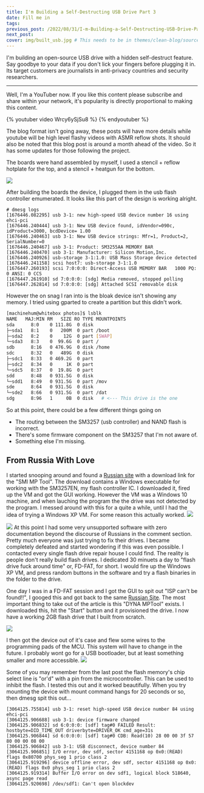 ```yaml
---
title: I'm Building a Self-Destructing USB Drive Part 3
date: Fill me in
tags:
previous_post: /2022/08/31/I-m-Building-a-Self-Destructing-USB-Drive-Part-2/
next_post:
cover: img/built_usb.jpg # This needs to be in themes/clean-blog/source/img
---
```


I'm building an open-source USB drive with a hidden self-destruct feature. Say goodbye to your data if you don't lick your fingers before plugging it in. Its target customers are journalists in anti-privacy countries and security researchers.

---

Well, I'm a YouTuber now. If you like this content please subscribe and share within your network, it's popularity is directly proportional to making this content.

{% youtuber video Wrcy6ySjSu8 %}
{% endyoutuber %}

The blog format isn't going away, these posts will have more details while youtube will be high level flashy videos with ASMR reflow shots. It should also be noted that this blog post is around a month ahead of the video. So it has some updates for those following the project.

The boards were hand assembled by myself, I used a stencil + reflow hotplate for the top, and a stencil + heatgun for the bottom.

![](/img/usb-device.png)

After building the boards the device, I plugged them in the usb flash controller emumerated. It looks like this part of the design is working alright.

```
# dmesg logs
[1676446.082295] usb 3-1: new high-speed USB device number 16 using ehci-pci
[1676446.240444] usb 3-1: New USB device found, idVendor=090c, idProduct=3000, bcdDevice= 1.00
[1676446.240463] usb 3-1: New USB device strings: Mfr=1, Product=2, SerialNumber=0
[1676446.240467] usb 3-1: Product: SM3255AA MEMORY BAR
[1676446.240470] usb 3-1: Manufacturer: Silicon Motion,Inc.
[1676446.240926] usb-storage 3-1:1.0: USB Mass Storage device detected
[1676446.241158] scsi host7: usb-storage 3-1:1.0
[1676447.260193] scsi 7:0:0:0: Direct-Access USB MEMORY BAR   1000 PQ: 0 ANSI: 0 CCS
[1676447.261910] sd 7:0:0:0: [sdg] Media removed, stopped polling
[1676447.262814] sd 7:0:0:0: [sdg] Attached SCSI removable disk
```

However the on snag I ran into is the bloak device isn't showing any memory. I tried using gparted to create a partition but this didn't work.

``` bash
[machinehum@whitebox photos]$ lsblk
NAME   MAJ:MIN RM   SIZE RO TYPE MOUNTPOINTS
sda      8:0    0 111.8G  0 disk
├─sda1   8:1    0   200M  0 part /boot
├─sda2   8:2    0    12G  0 part [SWAP]
└─sda3   8:3    0  99.6G  0 part /
sdb      8:16   0 476.9G  0 disk /home
sdc      8:32   0   489G  0 disk
├─sdc1   8:33   0 469.2G  0 part
├─sdc2   8:34   0     1K  0 part
└─sdc5   8:37   0  19.8G  0 part
sdd      8:48   0 931.5G  0 disk
└─sdd1   8:49   0 931.5G  0 part /mov
sde      8:64   0 931.5G  0 disk
└─sde2   8:66   0 931.5G  0 part /dat
sdg      8:96   1     0B  0 disk   # <--- This drive is the one
```

So at this point, there could be a few different things going on

  * The routing between the SM3257 (usb controller) and NAND flash is incorrect.
  * There's some firmware component on the SM3257 that I'm not aware of.
  * Something else I'm missing.

## From Russia With Love
I started snooping around and found a [Russian site](https://flashboot.ru/files/file/454/) with a download link for the "SMI MP Tool". The download contains a Windows executable for working with the SM3257EN, my flash controller IC. I downloaded it, fired up the VM and got the GUI working. However the VM was a Windows 10 machine, and when lauching the program the the drive was not detected by the program. I messed around with this for a quite a while, until I had the idea of trying a Windows XP VM. For some reason this actually worked.
![](/img/usb_winxp.png)

![](/img/usb_winxp-3.png)
At this point I had some very unsupported software with zero documentation beyond the discourse of Russians in the comment section. Pretty much everyone was just trying to fix their drives. I became completely defeated and started wondering if this was even possible. I contacted every single flash drive repair house I could find. The reality is people don't really build flash drives. I dedicated 30 minuets a day to "flash drive fuck around time" or, FD-FAT, for short. I would fire up the Windows XP VM, and press random buttons in the software and try a flash binaries in the folder to the drive.

One day I was in a FD-FAT session and I got the GUI to spit out "ISP can't be found!!", I googed this and got back to the same [Russian Site](https://www.usbdev.ru/articles/a_smi/ispcantbefound/). The most important thing to take out of the article is this "DYNA MPTool" exists. I downloaded this, hit the "Start" button and it provisioned the drive. I now have a working 2GB flash drive that I built from scratch.

![](/img/usb-device-asm.png)

I then got the device out of it's case and flew some wires to the programming pads of the MCU. This system will have to change in the future. I probably wont go for a USB bootloader, but at least something smaller and more accessible.
![](/img/atmel-header.jpg)

Some of you may remember from the last post the flash memory's chip select line is "or'd" with a pin from the microcontroller. This can be used to inhibit the flash. I tested this out and it worked beautifully. When you try mounting the device with mount command hangs for 20 seconds or so, then dmesg spit this out...

```
[3064125.755814] usb 3-1: reset high-speed USB device number 84 using ehci-pci
[3064125.906688] usb 3-1: device firmware changed
[3064125.906832] sd 6:0:0:0: [sdf] tag#0 FAILED Result: hostbyte=DID_TIME_OUT driverbyte=DRIVER_OK cmd_age=31s
[3064125.906844] sd 6:0:0:0: [sdf] tag#0 CDB: Read(10) 28 00 00 3f 57 80 00 00 08 00
[3064125.906842] usb 3-1: USB disconnect, device number 84
[3064125.906851] I/O error, dev sdf, sector 4151168 op 0x0:(READ) flags 0x80700 phys_seg 1 prio class 2
[3064125.919296] device offline error, dev sdf, sector 4151168 op 0x0:(READ) flags 0x0 phys_seg 1 prio class 2
[3064125.919314] Buffer I/O error on dev sdf1, logical block 518640, async page read
[3064125.920698] /dev/sdf1: Can't open blockdev
```


